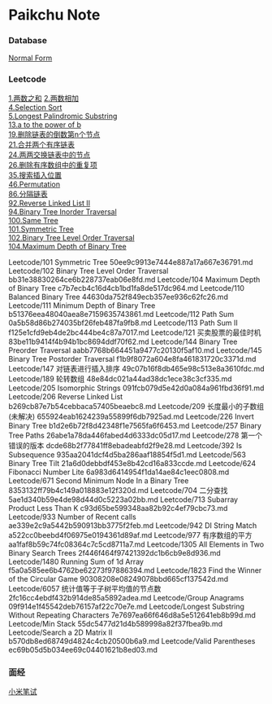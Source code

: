 # Paikchu Note

### Database
[Normal Form](NormalForm.md)

### Leetcode
[1.两数之和](Leetcode/1.两数之和.md)
[2.两数相加](Leetcode/2.两数相加.md)  
[4.Selection Sort](Leetcode/4.Selection_Sort.md)  
[5.Longest Palindromic Substring](Leetcode/5.Longest_Palindromic_Substring.md)  
[13.a to the power of b](Leetcode/13.a_to_the_power_of_b.md)  
[19.删除链表的倒数第n个节点](Leetcode/19.删除链表的倒数第n个节点.md)  
[21.合并两个有序链表](Leetcode/21.合并两个有序链表.md)  
[24.两两交换链表中的节点](Leetcode/24.两两交换链表中的节点.md)   
[26.删除有序数组中的重复项](Leetcode/26.删除有序数组中的重复项.md)  
[35.搜索插入位置](Leetcode/35.搜索插入位置.md)  
[46.Permutation](Leetcode/46.Permutation.md)  
[86.分隔链表](Leetcode/86.分隔链表.md)  
[92.Reverse Linked List II](Leetcode/92.Reverse_Linked_List_II.md)  
[94.Binary Tree Inorder Traversal](Leetcode/94.Binary_Tree_Inorder_Traversal.md)  
[100.Same Tree](Leetcode/100.Same_Tree.md)  
[101.Symmetric Tree](Leetcode/101.Symmetric_Tree.md)  
[102.Binary Tree Level Order Traversal](Leetcode/102.Binary_Tree_Level_Order_Traversal.md)  
[104.Maximum Depth of Binary Tree](Leetcode/104.Maximum_Depth_of_Binary_Tree.md)  

Leetcode/101 Symmetric Tree 50ee9c9913e7444e887a17a667e36791.md
Leetcode/102 Binary Tree Level Order Traversal bb31e38830264ce6b228737eab06e8fd.md
Leetcode/104 Maximum Depth of Binary Tree c7b7ecb4c16d4cb1bd1fa8de517dc964.md
Leetcode/110 Balanced Binary Tree 44630da752f849ecb357ee936c62fc26.md
Leetcode/111 Minimum Depth of Binary Tree b51376eea48040aea8e7159635743861.md
Leetcode/112 Path Sum 0a5b58d86b274035bf26feb487fa9fb8.md
Leetcode/113 Path Sum II f125e1cfd9eb4de2bc444be4c87a7017.md
Leetcode/121 买卖股票的最佳时机 83be11b9414f4b94b1bc8694ddf70f62.md
Leetcode/144 Binary Tree Preorder Traversal aabb7768b664451a9477c20130f5af10.md
Leetcode/145 Binary Tree Postorder Traversal f1b9f8072a604e8fa461831720c3371d.md
Leetcode/147 对链表进行插入排序 49c07b16f8db465e98c513e8a3610fdc.md
Leetcode/189 轮转数组 48e84dc021a44ad38dc1ece38c3cf335.md
Leetcode/205 Isomorphic Strings 091fcb079d5e42d0a084a961fbd36f91.md
Leetcode/206 Reverse Linked List b269cb87e7b54cebbaca57405beaebc8.md
Leetcode/209 长度最小的子数组(未解决) 655924eab1624239a55899f6db7925ad.md
Leetcode/226 Invert Binary Tree b1d2e6b72f8d42348f1e7565fa6f6453.md
Leetcode/257 Binary Tree Paths 26abe1a78da446fabed4d6333dc05d17.md
Leetcode/278 第一个错误的版本 dcde68b2f77841ff8ebadeabfd2f9e28.md
Leetcode/392 Is Subsequence 935aa2041dcf4d5ba286aaf18854f5d1.md
Leetcode/563 Binary Tree Tilt 21a6d0debbdf453e8b42cd16a833ccde.md
Leetcode/624 Fibonacci Number Lite 6a983d6414954f1da14ae84c1eec0808.md
Leetcode/671 Second Minimum Node In a Binary Tree 8353132ff79b4c149a018883e12f320d.md
Leetcode/704 二分查找 5ae1d340b59e4de98d44d0c5223a02bb.md
Leetcode/713 Subarray Product Less Than K c93d65be599348aa82b92c4ef79cbc73.md
Leetcode/933 Number of Recent calls ae339e2c9a5442b590913bb3775f2feb.md
Leetcode/942 DI String Match a522cc0beebd4f06975e0194361d89af.md
Leetcode/977 有序数组的平方 aa1faf8b59c74fc08364c7c5cd8711a7.md
Leetcode/1305 All Elements in Two Binary Search Trees 2f446f464f97421392dc1b6cb9e8d936.md
Leetcode/1480 Running Sum of 1d Array f5a0a585ee6b4762be62273f97886394.md
Leetcode/1823 Find the Winner of the Circular Game 90308208e08249078bbd665cf137542d.md
Leetcode/6057 统计值等于子树平均值的节点数 2fc16cc4ebdf432b914de85a5892adea.md
Leetcode/Group Anagrams 09f914e1f45542deb76157af22c70e7e.md
Leetcode/Longest Substring Without Repeating Characters 7e7697ea66f646d8a5e512641eb8b99d.md
Leetcode/Min Stack 55dc5477d21d4b589998a82f37fbea9b.md
Leetcode/Search a 2D Matrix II b570db8ed68749d4824c4cb20500b6a9.md
Leetcode/Valid Parentheses ec69b05d5b034ee69c04401621b8ed03.md


### 面经
[小米笔试](小米面经/小米2020校招软件开发工程师.md)

